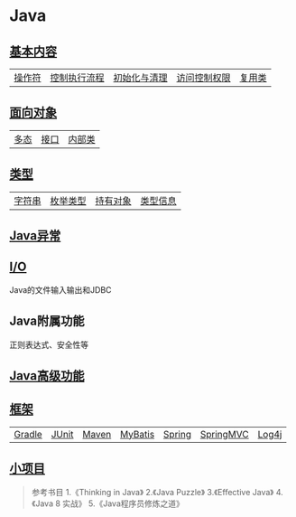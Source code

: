 # Java

## [基本内容](Introduction)

<table>
    <tr>
        <td><a href="Introduction/README.md">操作符</a></td>
        <td><a href="Introduction/README.md">控制执行流程</a></td>
        <td><a href="Introduction/README.md">初始化与清理</a></td>
        <td><a href="Introduction/README.md">访问控制权限</a></td>
        <td><a href="Introduction/README.md">复用类</a></td>
    </tr>
</table>

## [面向对象](OOP)

<table>
    <tr>
        <td><a href="OOP/README.md">多态</a></td>
        <td><a href="OOP/README.md">接口</a></td>
        <td><a href="OOP/README.md">内部类</a></td>
    </tr>
</table>

## [类型](Collections)

<table>
    <tr>
        <td><a href="Collections/README.md">字符串</a></td>
        <td><a href="Collections/README.md">枚举类型</a></td>
        <td><a href="Collections/README.md">持有对象</a></td>
        <td><a href="Collections/README.md">类型信息</a></td>
    </tr>
</table>

## [Java异常](Exception)

## [I/O](IO)

Java的文件输入输出和JDBC

## Java附属功能

正则表达式、安全性等

## [Java高级功能](Advanced)

## [框架](Framework)

<table>
    <tr>
        <td><a href="Framework/Gradle">Gradle</a></td>
        <td><a href="Framework/JUnit">JUnit</a></td>
        <td><a href="Framework/Maven">Maven</a></td>
        <td><a href="Framework/MyBatis">MyBatis</a></td>
        <td><a href="Framework/Spring">Spring</a></td>
        <td><a href="Framework/SpringMVC">SpringMVC</a></td>
        <td><a href="Framework/Log4j">Log4j</a></td>
    </tr>
</table>

## [小项目](Project)

> 参考书目
> 1.《Thinking in Java》
> 2.《Java Puzzle》
> 3.《Effective Java》
> 4.《Java 8 实战》
> 5.《Java程序员修炼之道》